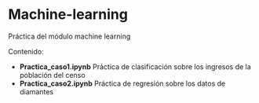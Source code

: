 # Machine-learning
Práctica del módulo machine learning

Contenido:
  - **Practica_caso1.ipynb** Práctica de clasificación sobre los ingresos de la población del censo
  - **Practica_caso2.ipynb** Práctica de regresión sobre los datos de diamantes
